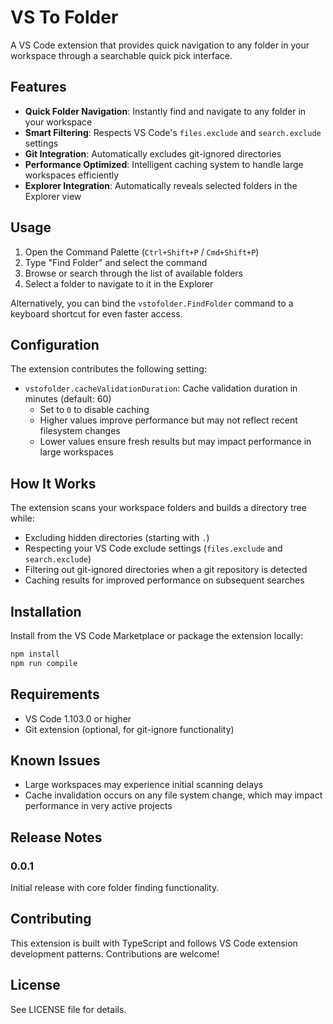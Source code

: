 # VS To Folder

A VS Code extension that provides quick navigation to any folder in your workspace through a searchable quick pick interface.

## Features

- **Quick Folder Navigation**: Instantly find and navigate to any folder in your workspace
- **Smart Filtering**: Respects VS Code's `files.exclude` and `search.exclude` settings
- **Git Integration**: Automatically excludes git-ignored directories
- **Performance Optimized**: Intelligent caching system to handle large workspaces efficiently
- **Explorer Integration**: Automatically reveals selected folders in the Explorer view

## Usage

1. Open the Command Palette (`Ctrl+Shift+P` / `Cmd+Shift+P`)
2. Type "Find Folder" and select the command
3. Browse or search through the list of available folders
4. Select a folder to navigate to it in the Explorer

Alternatively, you can bind the `vstofolder.FindFolder` command to a keyboard shortcut for even faster access.

## Configuration

The extension contributes the following setting:

- `vstofolder.cacheValidationDuration`: Cache validation duration in minutes (default: 60)
  - Set to `0` to disable caching
  - Higher values improve performance but may not reflect recent filesystem changes
  - Lower values ensure fresh results but may impact performance in large workspaces

## How It Works

The extension scans your workspace folders and builds a directory tree while:
- Excluding hidden directories (starting with `.`)
- Respecting your VS Code exclude settings (`files.exclude` and `search.exclude`)
- Filtering out git-ignored directories when a git repository is detected
- Caching results for improved performance on subsequent searches

## Installation

Install from the VS Code Marketplace or package the extension locally:

```bash
npm install
npm run compile
```

## Requirements

- VS Code 1.103.0 or higher
- Git extension (optional, for git-ignore functionality)

## Known Issues

- Large workspaces may experience initial scanning delays
- Cache invalidation occurs on any file system change, which may impact performance in very active projects

## Release Notes

### 0.0.1

Initial release with core folder finding functionality.

## Contributing

This extension is built with TypeScript and follows VS Code extension development patterns. Contributions are welcome!

## License

See LICENSE file for details.